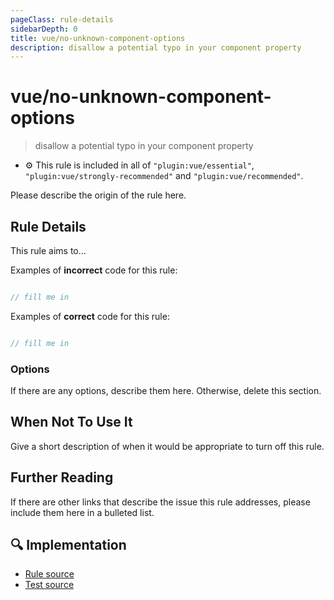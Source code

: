 ```yaml
---
pageClass: rule-details
sidebarDepth: 0
title: vue/no-unknown-component-options
description: disallow a potential typo in your component property
---
```

# vue/no-unknown-component-options
> disallow a potential typo in your component property

- :gear: This rule is included in all of `"plugin:vue/essential"`, `"plugin:vue/strongly-recommended"` and `"plugin:vue/recommended"`.

Please describe the origin of the rule here.


## Rule Details

This rule aims to...

Examples of **incorrect** code for this rule:

```js

// fill me in

```

Examples of **correct** code for this rule:

```js

// fill me in

```

### Options

If there are any options, describe them here. Otherwise, delete this section.

## When Not To Use It

Give a short description of when it would be appropriate to turn off this rule.

## Further Reading

If there are other links that describe the issue this rule addresses, please include them here in a bulleted list.

## :mag: Implementation

- [Rule source](https://github.com/vuejs/eslint-plugin-vue/blob/master/lib/rules/no-unknown-component-options.js)
- [Test source](https://github.com/vuejs/eslint-plugin-vue/blob/master/tests/lib/rules/no-unknown-component-options.js)
